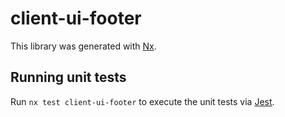 # client-ui-footer

This library was generated with [Nx](https://nx.dev).

## Running unit tests

Run `nx test client-ui-footer` to execute the unit tests via [Jest](https://jestjs.io).
